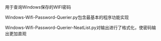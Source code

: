 用于查询Windows保存的WIFI密码

Windows-Wifi-Password-Querier.py包含最基本的程序功能实现

Windows-Wifi-Password-Querier-NeatList.py对输出进行了格式化，使密码输出更加直观

